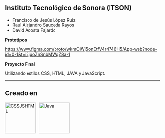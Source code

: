 ## Instituto Tecnológico de Sonora (ITSON)

- Francisco de Jesús López Ruiz
- Raul Alejandro Sauceda Rayos
- David Acosta Fajardo

**Prototipos**

https://www.figma.com/proto/wkmOIWj5onEtfV4r4746H5/App-web?node-id=0-1&t=i3juoZnSnbMWqZ8a-1

**Proyecto Final**

Utilizando estilos CSS, HTML, JAVA y JavaScript.

---
## Creado en

<div style="display: flex; flex-wrap: wrap; gap: 10px; align-items: center;">
  <img src="https://github.com/user-attachments/assets/b8e8f33c-a2cf-4ff4-9e95-522d42508bc6" alt="CSSJSHTML" width="100">
  <img src="https://github.com/user-attachments/assets/2c4987f2-2c2b-42ce-9aa9-bbc7e9bb97e2" alt="Java" width="100">

</div>
